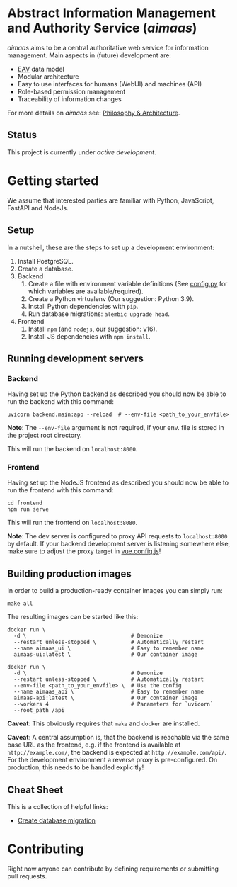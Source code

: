 # Abstract Information Management and Authority Service (_aimaas_) 

_aimaas_ aims to be a central authoritative web service for information management. Main aspects in
(future) development are:

* [EAV](https://en.wikipedia.org/wiki/Entity%E2%80%93attribute%E2%80%93value_model) data model
* Modular architecture
* Easy to use interfaces for humans (WebUI) and machines (API)
* Role-based permission management
* Traceability of information changes

For more details on _aimaas_ see: 
[Philosophy & Architecture](https://github.com/SUSE/aimaas/wiki/Philosophy-&-Architecture).

## Status

This project is currently under _active development_.

# Getting started

We assume that interested parties are familiar with Python, JavaScript, FastAPI and NodeJs.

## Setup
In a nutshell, these are the steps to set up a development environment:

1. Install PostgreSQL.
2. Create a database.
3. Backend
   1. Create a file with environment variable definitions (See [config.py](backend/config.py) for 
      which variables are available/required).
   2. Create a Python virtualenv (Our suggestion: Python 3.9).
   3. Install Python dependencies with `pip`.
   4. Run database migrations: `alembic upgrade head`.
4. Frontend
   1. Install `npm` (and `nodejs`, our suggestion: v16).
   2. Install JS dependencies with `npm install`.

## Running development servers

### Backend

Having set up the Python backend as described you should now be able to run the backend with this 
command:

```shell
uvicorn backend.main:app --reload  # --env-file <path_to_your_envfile>
```

**Note**: The `--env-file` argument is not required, if your env. file is stored in the project root
directory.

This will run the backend on `localhost:8000`.

### Frontend

Having set up the NodeJS frontend as described you should now be able to run the frontend with this
command:

```shell
cd frontend
npm run serve
```

This will run the frontend on `localhost:8080`.

**Note**: The dev server is configured to proxy API requests to `localhost:8000` by default. If your
backend development server is listening somewhere else, make sure to adjust the proxy target in 
[vue.config.js](frontend/vue.config.js)!

## Building production images

In order to build a production-ready container images you can simply run:

```shell
make all
```

The resulting images can be started like this:

```shell
docker run \
  -d \                                 # Demonize
  --restart unless-stopped \           # Automatically restart
  --name aimaas_ui \                   # Easy to remember name
  aimaas-ui:latest \                   # Our container image

docker run \
  -d \                                 # Demonize
  --restart unless-stopped \           # Automatically restart
  --env-file <path_to_your_envfile> \  # Use the config
  --name aimaas_api \                  # Easy to remember name
  aimaas-api:latest \                  # Our container image
  --workers 4                          # Parameters for `uvicorn`
  --root_path /api
```

**Caveat**: This obviously requires that `make` and `docker` are installed.

**Caveat**: A central assumption is, that the backend is reachable via the same base URL as the 
frontend, e.g. if the frontend is available at `http://example.com/`, the backend is expected at 
`http://example.com/api/`. For the development environment a reverse proxy is pre-configured. On 
production, this needs to be handled explicitly!

## Cheat Sheet

This is a collection of helpful links:

* [Create database migration](https://alembic.sqlalchemy.org/en/latest/autogenerate.html)

# Contributing

Right now anyone can contribute by defining requirements or submitting pull requests.
